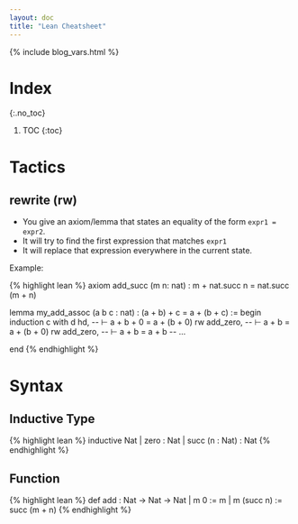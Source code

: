 ```yaml
---
layout: doc
title: "Lean Cheatsheet"
---
```


{% include blog_vars.html %}

# Index
{:.no_toc}

1. TOC
{:toc}

# Tactics

## rewrite (rw)

* You give an axiom/lemma that states an equality of the form `expr1 = expr2`.
* It will try to find the first expression that matches `expr1`
* It will replace that expression everywhere in the current state.

Example:

{% highlight lean %}
axiom add_succ (m n: nat) : m + nat.succ n = nat.succ (m + n)

lemma my_add_assoc (a b c : nat) : (a + b) + c = a + (b + c) :=
begin
  induction c with d hd,
  -- ⊢ a + b + 0 = a + (b + 0)
  rw add_zero,
  -- ⊢ a + b = a + (b + 0)
  rw add_zero,
  -- ⊢ a + b = a + b
  -- ...

end
{% endhighlight %}

# Syntax

## Inductive Type

{% highlight lean %}
inductive Nat
| zero : Nat
| succ (n : Nat) : Nat
{% endhighlight %}

## Function

{% highlight lean %}
def add : Nat → Nat → Nat
| m 0 := m
| m (succ n) := succ (m + n)
{% endhighlight %}

